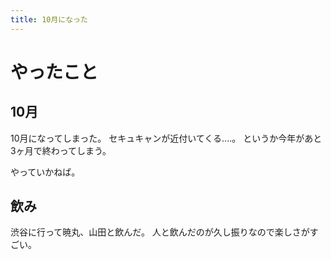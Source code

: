 ```yaml
---
title: 10月になった
---
```


# やったこと

## 10月

10月になってしまった。
セキュキャンが近付いてくる‥‥。
というか今年があと3ヶ月で終わってしまう。

やっていかねば。

## 飲み

渋谷に行って暁丸、山田と飲んだ。
人と飲んだのが久し振りなので楽しさがすごい。
